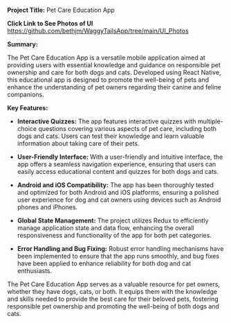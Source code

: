 **Project Title:** Pet Care Education App

**Click Link to See Photos of UI**
https://github.com/bethjm/WaggyTailsApp/tree/main/UI_Photos

**Summary:**

The Pet Care Education App is a versatile mobile application aimed at providing users with essential knowledge and guidance on responsible pet ownership and care for both dogs and cats. Developed using React Native, this educational app is designed to promote the well-being of pets and enhance the understanding of pet owners regarding their canine and feline companions.

**Key Features:**

- **Interactive Quizzes:** The app features interactive quizzes with multiple-choice questions covering various aspects of pet care, including both dogs and cats. Users can test their knowledge and learn valuable information about taking care of their pets.

- **User-Friendly Interface:** With a user-friendly and intuitive interface, the app offers a seamless navigation experience, ensuring that users can easily access educational content and quizzes for both dogs and cats.

- **Android and iOS Compatibility:** The app has been thoroughly tested and optimized for both Android and iOS platforms, ensuring a polished user experience for dog and cat owners using devices such as Android phones and iPhones.

- **Global State Management:** The project utilizes Redux to efficiently manage application state and data flow, enhancing the overall responsiveness and functionality of the app for both pet categories.

- **Error Handling and Bug Fixing:** Robust error handling mechanisms have been implemented to ensure that the app runs smoothly, and bug fixes have been applied to enhance reliability for both dog and cat enthusiasts.

The Pet Care Education App serves as a valuable resource for pet owners, whether they have dogs, cats, or both. It equips them with the knowledge and skills needed to provide the best care for their beloved pets, fostering responsible pet ownership and promoting the well-being of both dogs and cats.
